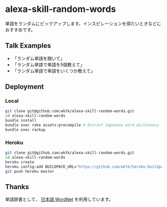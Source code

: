 # alexa-skill-random-words

単語をランダムにピックアップします。インスピレーションを得たいときなどにおすすめです。

## Talk Examples

- 「ランダム単語を開いて」
- 「ランダム単語で単語を5個教えて」
- 「ランダム単語で単語をいくつか教えて」

## Deployment

### Local

```sh
git clone git@github.com:wktk/alexa-skill-random-words.git
cd alexa-skill-random-words
bundle install
bundle exec rake assets:precompile # Extract Japanese word dictionary
bundle exec rackup
```

### Heroku

```sh
git clone git@github.com:wktk/alexa-skill-random-words.git
cd alexa-skill-random-words
heroku create
heroku config:add BUILDPACK_URL="https://github.com/wktk/heroku-buildpack-ruby-with-sqlite3"
git push heroku master
```

## Thanks
単語辞書として、 [日本語 WordNet](http://compling.hss.ntu.edu.sg/wnja/) を利用しています。
